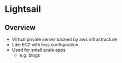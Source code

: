 # Lightsail
## Overview
* Virtual private server backed by aws infrastructure
* Like EC2 with less configuration
* Used for small scale apps
    * e.g. blogs
